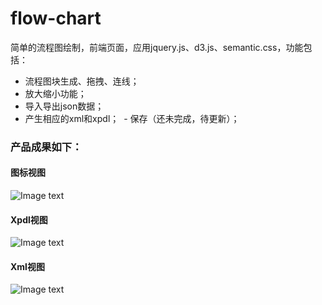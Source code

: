# flow-chart
  简单的流程图绘制，前端页面，应用jquery.js、d3.js、semantic.css，功能包括：
  - 流程图块生成、拖拽、连线；
  - 放大缩小功能；
  - 导入导出json数据；
  - 产生相应的xml和xpdl；
  - 保存（还未完成，待更新）；
### 产品成果如下：
#### 图标视图
![Image text](https://github.com/zhangyuanliang/flow-chart/blob/master/img/img_1.jpg)
#### Xpdl视图
![Image text](https://github.com/zhangyuanliang/flow-chart/blob/master/img/img_2.jpg)
#### Xml视图
![Image text](https://github.com/zhangyuanliang/flow-chart/blob/master/img/img_3.jpg)
